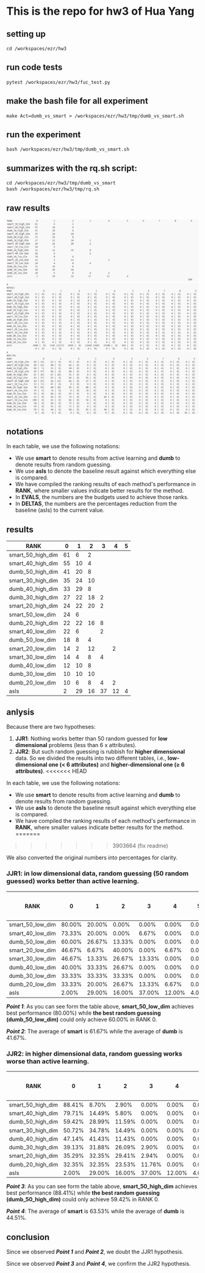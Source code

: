 
# This is the repo for hw3 of Hua Yang

## setting up
    cd /workspaces/ezr/hw3

## run code tests
    pytest /workspaces/ezr/hw3/fuc_test.py

## make the bash file for all experiment
    make Act=dumb_vs_smart > /workspaces/ezr/hw3/tmp/dumb_vs_smart.sh

## run the experiment
    bash /workspaces/ezr/hw3/tmp/dumb_vs_smart.sh

## summarizes with the rq.sh script:
    cd /workspaces/ezr/hw3/tmp/dumb_vs_smart 
    bash /workspaces/ezr/hw3/tmp/rq.sh

## raw results

![](images/result1.png)
![](images/result2.png)
![](images/result3.png)

## notations
In each table, we use the following notations:
- We use **smart** to denote results from active learning and **dumb** to denote results from random guessing.
- We use **asIs** to denote the baseline result against which everything else is compared.
- We have compiled the ranking results of each method's performance in **RANK**, where smaller values indicate better results for the method.
- In **EVALS**, the numbers are the budgets used to achieve those ranks.
- In **DELTAS**, the numbers are the percentages reduction from the baseline (asIs) to the current value.


## results

| RANK               | 0  | 1  | 2  | 3  | 4  | 5  |
|--------------------|----|----|----|----|----|----|
| smart_50_high_dim   | 61 | 6  | 2  |    |    |    |
| smart_40_high_dim   | 55 | 10 | 4  |    |    |    |
| dumb_50_high_dim    | 41 | 20 | 8  |    |    |    |
| smart_30_high_dim   | 35 | 24 | 10 |    |    |    |
| dumb_40_high_dim    | 33 | 29 | 8  |    |    |    |
| dumb_30_high_dim    | 27 | 22 | 18 | 2  |    |    |
| smart_20_high_dim   | 24 | 22 | 20 | 2  |    |    |
| smart_50_low_dim    | 24 | 6  |    |    |    |    |
| dumb_20_high_dim    | 22 | 22 | 16 | 8  |    |    |
| smart_40_low_dim    | 22 | 6  |    | 2  |    |    |
| dumb_50_low_dim     | 18 | 8  | 4  |    |    |    |
| smart_20_low_dim    | 14 | 2  | 12 |    | 2  |    |
| smart_30_low_dim    | 14 | 4  | 8  | 4  |    |    |
| dumb_40_low_dim     | 12 | 10 | 8  |    |    |    |
| dumb_30_low_dim     | 10 | 10 | 10 |    |    |    |
| dumb_20_low_dim     | 10 | 6  | 8  | 4  | 2  |    |
| asIs                | 2  | 29 | 16 | 37 | 12 | 4  |
                                            
## anlysis

Because there are two hypotheses:
1. **JJR1**: Nothing works better than 50 random guessed for **low dimensional** problems (less than 6 x attributes).
2. **JJR2**: But such random guessing is rubbish for **higher dimensional** data. 
So we divided the results into two different tables, i.e., **low-dimensional one (< 6 attributes)** and **higher-dimensional one (≥ 6 attributes)**.
<<<<<<< HEAD

In each table, we use the following notations:
- We use **smart** to denote results from active learning and **dumb** to denote results from random guessing.
- We use **asIs** to denote the baseline result against which everything else is compared.
- We have compiled the ranking results of each method's performance in **RANK**, where smaller values indicate better results for the method.
=======
>>>>>>> 3903664 (fix readme)

We also converted the original numbers into percentages for clarity.

### JJR1: in low dimensional data, random guessing (50 random guessed) works better than active learning.
| RANK               | 0  | 1  | 2  | 3  | 4  | 5  |total number of datasets|
|-------------------|--------|-------|-------|-------|-------|-------|----------|
| smart_50_low_dim   | 80.00% | 20.00% | 0.00%  | 0.00%  | 0.00%  | 0.00%  | 30  |
| smart_40_low_dim   | 73.33% | 20.00% | 0.00%  | 6.67%  | 0.00%  | 0.00%  | 30  |
| dumb_50_low_dim    | 60.00% | 26.67% | 13.33% | 0.00%  | 0.00%  | 0.00%  | 30  |
| smart_20_low_dim   | 46.67% | 6.67%  | 40.00% | 0.00%  | 6.67%  | 0.00%  | 30  |
| smart_30_low_dim   | 46.67% | 13.33% | 26.67% | 13.33% | 0.00%  | 0.00%  | 30  |
| dumb_40_low_dim    | 40.00% | 33.33% | 26.67% | 0.00%  | 0.00%  | 0.00%  | 30  |
| dumb_30_low_dim    | 33.33% | 33.33% | 33.33% | 0.00%  | 0.00%  | 0.00%  | 30  |
| dumb_20_low_dim    | 33.33% | 20.00% | 26.67% | 13.33% | 6.67%  | 0.00%  | 30  |
| asIs              | 2.00%  | 29.00% | 16.00% | 37.00% | 12.00% | 4.00%  | 100 |

***Point 1***: As you can see form the table above, **smart_50_low_dim** achieves best performance (80.00%) while **the best random guessing (dumb_50_low_dim)** could only achieve 60.00% in RANK 0. 

***Point 2***: The average of **smart** is 61.67% while the average of **dumb** is 41.67%. 

### JJR2: in higher dimensional data, random guessing works worse than active learning.
| RANK               | 0  | 1  | 2  | 3  | 4  | 5  |total number of datasets|
|-------------------|--------|-------|-------|-------|-------|-------|----------|
| smart_50_high_dim  | 88.41% | 8.70% | 2.90% | 0.00% | 0.00% | 0.00% | 69  |
| smart_40_high_dim  | 79.71% | 14.49%| 5.80% | 0.00% | 0.00% | 0.00% | 69  |
| dumb_50_high_dim   | 59.42% | 28.99%| 11.59%| 0.00% | 0.00% | 0.00% | 69  |
| smart_30_high_dim  | 50.72% | 34.78%| 14.49%| 0.00% | 0.00% | 0.00% | 69  |
| dumb_40_high_dim   | 47.14% | 41.43%| 11.43%| 0.00% | 0.00% | 0.00% | 70  |
| dumb_30_high_dim   | 39.13% | 31.88%| 26.09%| 2.90% | 0.00% | 0.00% | 69  |
| smart_20_high_dim  | 35.29% | 32.35%| 29.41%| 2.94% | 0.00% | 0.00% | 68  |
| dumb_20_high_dim   | 32.35% | 32.35%| 23.53%| 11.76%| 0.00% | 0.00% | 68  |
| asIs              | 2.00%  | 29.00%| 16.00%| 37.00%| 12.00%| 4.00% | 100 |

***Point 3***: As you can see form the table above, **smart_50_high_dim** achieves best performance (88.41%) while **the best random guessing (dumb_50_high_dim)** could only achieve 59.42% in RANK 0. 

***Point 4***: The average of **smart** is 63.53% while the average of **dumb** is 44.51%. 

## conclusion

Since we observed ***Point 1*** and ***Point 2***, we doubt the JJR1 hypothesis.

Since we observed ***Point 3*** and ***Point 4***, we confirm the JJR2 hypothesis.

